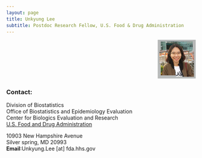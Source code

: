 ```yaml
---
layout: page
title: Unkyung Lee
subtitle: Postdoc Research Fellow, U.S. Food & Drug Administration
---
```


<p align="right" width="100%">
    <img width="20%" src="img/UnkyungLee.jpg"> 
</p>

### Contact:
Division of Biostatistics<br/>
Office of Biostatistics and Epidemiology Evaluation<br/>
Center for Biologics Evaluation and Research<br/> 
[U.S. Food and Drug Administration](https://www.fda.gov/)

10903 New Hampshire Avenue<br/>
Silver spring, MD 20993 <br/>
**Email**:Unkyung.Lee [at] fda.hhs.gov 
 
		
     
